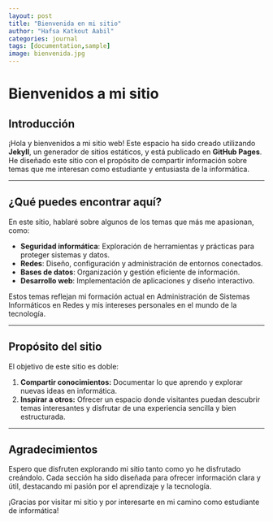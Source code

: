 ```yaml
---
layout: post
title: "Bienvenida en mi sitio"
author: "Hafsa Katkout Aabil"
categories: journal
tags: [documentation,sample]
image: bienvenida.jpg
---
```



# Bienvenidos a mi sitio  

## Introducción  

¡Hola y bienvenidos a mi sitio web! Este espacio ha sido creado utilizando **Jekyll**, un generador de sitios estáticos, y está publicado en **GitHub Pages**. He diseñado este sitio con el propósito de compartir información sobre temas que me interesan como estudiante y entusiasta de la informática.  

---

## ¿Qué puedes encontrar aquí?  

En este sitio, hablaré sobre algunos de los temas que más me apasionan, como:  

- **Seguridad informática**: Exploración de herramientas y prácticas para proteger sistemas y datos.  
- **Redes**: Diseño, configuración y administración de entornos conectados.  
- **Bases de datos**: Organización y gestión eficiente de información.  
- **Desarrollo web**: Implementación de aplicaciones y diseño interactivo.  

Estos temas reflejan mi formación actual en Administración de Sistemas Informáticos en Redes y mis intereses personales en el mundo de la tecnología.  

---

## Propósito del sitio  

El objetivo de este sitio es doble:  

1. **Compartir conocimientos:** Documentar lo que aprendo y explorar nuevas ideas en informática.  
2. **Inspirar a otros:** Ofrecer un espacio donde visitantes puedan descubrir temas interesantes y disfrutar de una experiencia sencilla y bien estructurada.  

---

## Agradecimientos  

Espero que disfruten explorando mi sitio tanto como yo he disfrutado creándolo. Cada sección ha sido diseñada para ofrecer información clara y útil, destacando mi pasión por el aprendizaje y la tecnología.  

¡Gracias por visitar mi sitio y por interesarte en mi camino como estudiante de informática!  


